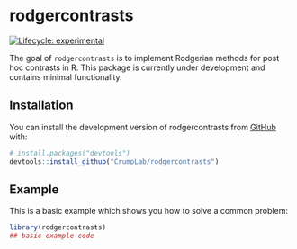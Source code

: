 
# rodgercontrasts

<!-- badges: start -->
[![Lifecycle: experimental](https://img.shields.io/badge/lifecycle-experimental-orange.svg)](https://lifecycle.r-lib.org/articles/stages.html#experimental)
<!-- badges: end -->

The goal of `rodgercontrasts` is to implement Rodgerian methods for post hoc contrasts in R. This package is currently under development and contains minimal functionality.

## Installation

You can install the development version of rodgercontrasts from [GitHub](https://github.com/) with:

``` r
# install.packages("devtools")
devtools::install_github("CrumpLab/rodgercontrasts")
```

## Example

This is a basic example which shows you how to solve a common problem:

``` r
library(rodgercontrasts)
## basic example code
```

